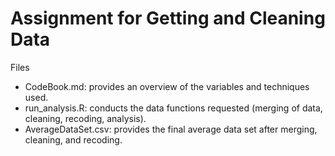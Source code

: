 # Assignment for Getting and Cleaning Data

Files
* CodeBook.md: provides an overview of the variables and techniques used.
* run_analysis.R: conducts the data functions requested (merging of data, cleaning, recoding, analysis).
* AverageDataSet.csv: provides the final average data set after merging, cleaning, and recoding.